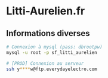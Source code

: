 Litti-Aurelien.fr
==================================

## Informations diverses

```bash
# Connexion à mysql (pass: dbrootpw)
mysql -u root -p sf_litti_aurelien

# [PROD] Connexion au serveur
ssh y****w@ftp.everydayelectro.com
```
